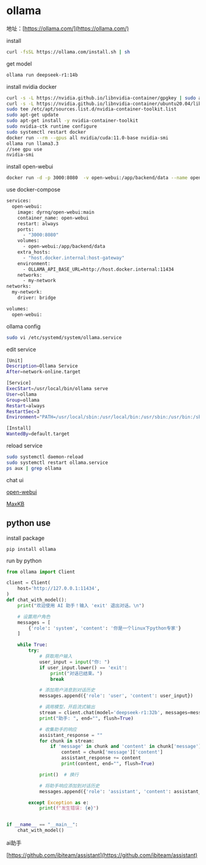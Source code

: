 # ollama

地址：[https://ollama.com/](https://ollama.com/)

install

```sh
curl -fsSL https://ollama.com/install.sh | sh
```

get model

```sh
ollama run deepseek-r1:14b
```

install nvidia docker 

```sh
curl -s -L https://nvidia.github.io/libnvidia-container/gpgkey | sudo apt-key add -
curl -s -L https://nvidia.github.io/libnvidia-container/ubuntu20.04/libnvidia-container.list | \
sudo tee /etc/apt/sources.list.d/nvidia-container-toolkit.list
sudo apt-get update
sudo apt-get install -y nvidia-container-toolkit
sudo nvidia-ctk runtime configure
sudo systemctl restart docker
docker run --rm --gpus all nvidia/cuda:11.0-base nvidia-smi
ollama run llama3.3
//see gpu use
nvidia-smi
```

install open-webui

```sh
docker run -d -p 3000:8080  -v open-webui:/app/backend/data --name open-webui dyrnq/open-webui
```

use docker-compose

```sh
services:
  open-webui:
    image: dyrnq/open-webui:main
    container_name: open-webui
    restart: always
    ports:
      - "3000:8080"
    volumes:
      - open-webui:/app/backend/data
    extra_hosts:
      - "host.docker.internal:host-gateway"
    environment:
      - OLLAMA_API_BASE_URL=http://host.docker.internal:11434
    networks:
      - my-network
networks:
  my-network:
    driver: bridge

volumes:
  open-webui:
```

ollama config

```sh
sudo vi /etc/systemd/system/ollama.service
```

edit service
```sh
[Unit]
Description=Ollama Service
After=network-online.target

[Service]
ExecStart=/usr/local/bin/ollama serve
User=ollama
Group=ollama
Restart=always
RestartSec=3
Environment="PATH=/usr/local/sbin:/usr/local/bin:/usr/sbin:/usr/bin:/sbin:/bin:/usr/games:/usr/local/games:/snap/bin"

[Install]
WantedBy=default.target
```


reload service

```sh
sudo systemctl daemon-reload
sudo systemctl restart ollama.service
ps aux | grep ollama
```
 
chat ui

[open-webui](https://github.com/open-webui/open-webui)

[MaxKB](https://github.com/1Panel-dev/MaxKB)

## python use

install package

```shell
pip install ollama
```

run by python 

```python
from ollama import Client

client = Client(
    host='http://127.0.0.1:11434',
)
def chat_with_model():
    print("欢迎使用 AI 助手！输入 'exit' 退出对话。\n")

    # 设置用户角色
    messages = [
        {'role': 'system', 'content': '你是一个linux下python专家'}
    ]

    while True:
        try:
            # 获取用户输入
            user_input = input("你: ")
            if user_input.lower() == 'exit':
                print("对话已结束。")
                break

            # 添加用户消息到对话历史
            messages.append({'role': 'user', 'content': user_input})

            # 调用模型，开启流式输出
            stream = client.chat(model='deepseek-r1:32b', messages=messages, stream=True)
            print("助手: ", end="", flush=True)

            # 收集助手的响应
            assistant_response = ""
            for chunk in stream:
                if 'message' in chunk and 'content' in chunk['message']:
                    content = chunk['message']['content']
                    assistant_response += content
                    print(content, end="", flush=True)

            print()  # 换行

            # 将助手响应添加到对话历史
            messages.append({'role': 'assistant', 'content': assistant_response})

        except Exception as e:
            print(f"发生错误: {e}")


if __name__ == "__main__":
    chat_with_model()
```


ai助手

[https://github.com/ibiteam/assistant](https://github.com/ibiteam/assistant)

